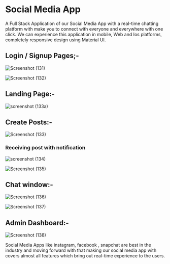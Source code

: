 # Social Media App 

A Full Stack Application of our Social Media App with a real-time chatting platform with make you to connect with everyone and everywhere with one click. We can experience this application in mobile, Web and Ios platforms, completely responsive design using Material UI. 

## Login / Signup Pages;-

![Screenshot (131)](https://user-images.githubusercontent.com/105549298/210062669-7bfed690-ee23-4f36-83ef-44930a42fee6.png)

![Screenshot (132)](https://user-images.githubusercontent.com/105549298/210062670-e03c4e94-dcf5-40c1-b416-216594d9c0d0.png)

## Landing Page:-

![screenshot (133a)](https://user-images.githubusercontent.com/105549298/210062683-0b0d3722-7e1e-405d-a02c-b6b5a8cadd88.png)

## Create Posts:-

![Screenshot (133)](https://user-images.githubusercontent.com/105549298/210062673-d9484ec5-53e8-470a-baa5-c924e2202c81.png)

### Receiving post with notification

![screenshot (134)](https://user-images.githubusercontent.com/105549298/210062689-60a6ca7a-7702-4ccb-9256-a7b97183caa9.png)

![Screenshot (135)](https://user-images.githubusercontent.com/105549298/210062695-584f8c92-936f-4921-a73e-7a0b41f73c4b.png)

## Chat window:-

![Screenshot (136)](https://user-images.githubusercontent.com/105549298/210062706-0d7562b2-f37a-42df-8e6e-928d76498e2c.png)

![Screenshot (137)](https://user-images.githubusercontent.com/105549298/210062707-a57fb56a-a176-4c94-970c-476206527100.png)

## Admin Dashboard:-
![Screenshot (138)](https://user-images.githubusercontent.com/105549298/210062662-facc23db-5cc5-4655-b54f-c077274e9eb5.png)

Social Media Apps like instagram, facebook , snapchat are best in the industry and moving forward with that making our social media app with covers almost all features which bring out real-time experience to the users.


